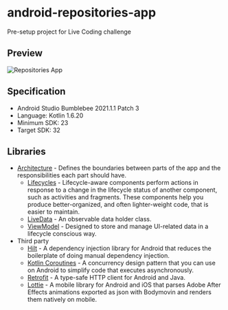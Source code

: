 # android-repositories-app
Pre-setup project for Live Coding challenge

## Preview
![Repositories App](https://user-images.githubusercontent.com/49086494/168755171-ac8f98ab-928f-4b80-be09-b697432368c4.gif)


## Specification
- Android Studio Bumblebee 2021.1.1 Patch 3
- Language: Kotlin 1.6.20
- Minimum SDK: 23
- Target SDK: 32


## Libraries
* [Architecture][1] - Defines the boundaries between parts of the app and the responsibilities each part should have.
  * [Lifecycles][2] - Lifecycle-aware components perform actions in response to a change in the lifecycle status of another component, such as activities and fragments. These components help you produce better-organized, and often lighter-weight code, that is easier to maintain.
  * [LiveData][3] - An observable data holder class.
  * [ViewModel][4] - Designed to store and manage UI-related data in a lifecycle conscious way. 
* Third party
  * [Hilt][5] - A dependency injection library for Android that reduces the boilerplate of doing manual dependency injection.
  * [Kotlin Coroutines][6] - A concurrency design pattern that you can use on Android to simplify code that executes asynchronously.
  * [Retrofit][7] - A type-safe HTTP client for Android and Java.
  * [Lottie][8] - A mobile library for Android and iOS that parses Adobe After Effects animations exported as json with Bodymovin and renders them natively on mobile.
  

[1]: https://developer.android.com/jetpack/arch/
[2]: https://developer.android.com/topic/libraries/architecture/lifecycle
[3]: https://developer.android.com/topic/libraries/architecture/livedata
[4]: https://developer.android.com/topic/libraries/architecture/viewmodel
[5]: https://developer.android.com/training/dependency-injection/hilt-android
[6]: https://developer.android.com/kotlin/coroutines
[7]: https://square.github.io/retrofit/
[8]: https://github.com/airbnb/lottie-android
